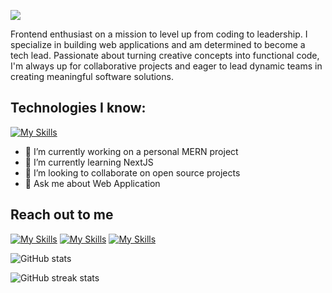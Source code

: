 
![](https://media.licdn.com/dms/image/D5616AQGVnHnaMeiBrQ/profile-displaybackgroundimage-shrink_350_1400/0/1703074345711?e=1708560000&v=beta&t=jg0pCtu9-iU2t6RbdfexPtR5ssmxyuO_pZvTMpzrS6k)


Frontend enthusiast on a mission to level up from coding to leadership. I specialize in building web applications and am determined to become a tech lead. Passionate about turning creative concepts into functional code, I'm always up for collaborative projects and eager to lead dynamic teams in creating meaningful software solutions.



## Technologies I know:
[![My Skills](https://skillicons.dev/icons?i=mongodb,express,nodejs,react,js,tailwind,css,html,firebase,git)]()

- 🔭 I’m currently working on a personal MERN project 
- 🌱 I’m currently learning NextJS
- 👯 I’m looking to collaborate on open source projects 
- 💬 Ask me about Web Application 



## Reach out to me

[![My Skills](https://skillicons.dev/icons?i=linkedin)](https://www.linkedin.com/in/aburaitnshoeb/) [![My Skills](https://skillicons.dev/icons?i=twitter)](https://www.twitter.com/aburaitnshoeb/) [![My Skills](https://skillicons.dev/icons?i=instagram)](https://www.instagram.com/y0urnarrat0r/)




<!-- [![Top Langs](https://github-readme-stats.vercel.app/api/top-langs/?username=be3tle&theme=onedark)](https://github.com/anuraghazra/github-readme-stats) -->

![GitHub stats](https://github-readme-stats.vercel.app/api?username=be3tle&show_icons=true&count_private=true&theme=onedark)  

![GitHub streak stats](https://streak-stats.demolab.com?user=be3tle&theme=nightowl)  

